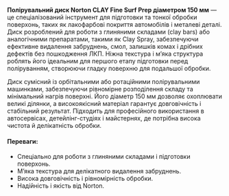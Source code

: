 **Полірувальний диск Norton CLAY Fine Surf Prep діаметром 150 мм** — це спеціалізований інструмент для підготовки та тонкої обробки поверхонь, таких як лакофарбові покриття автомобілів і металеві деталі. Диск розроблений для роботи з глиняними складами (clay bars) або аналогічними препаратами, такими як Clay Spray, забезпечуючи ефективне видалення забруднень, смол, залишків комах і дрібних дефектів без пошкодження ЛКП. Ніжна текстура і м’яка структура роблять його ідеальним для першого етапу підготовки перед поліруванням, створюючи гладку поверхню для подальшої обробки.

Диск сумісний із орбітальними або ротаційними полірувальними машинками, забезпечуючи рівномірне розподілення складу та мінімальний нагрів поверхні. Його діаметр 150 мм дозволяє охоплювати великі ділянки, а високоякісний матеріал гарантує довговічність і стабільний результат. Підходить для професійного використання в автосервісах, детейлінг-студіях і майстернях, де потрібна висока чистота й делікатність обробки.

#### Переваги:

- Спеціально для роботи з глиняними складами і підготовки поверхонь.
- М’яка текстура для делікатного видалення забруднень.
- Висока довговічність і рівномірність обробки.
- Надійність і якість від Norton.
